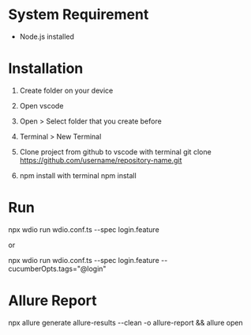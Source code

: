 # System Requirement #
- Node.js installed

# Installation #
1. Create folder on your device

2. Open vscode

3. Open > Select folder that you create before

3. Terminal > New Terminal 

4. Clone project from github to vscode with terminal
git clone https://github.com/username/repository-name.git

5. npm install with terminal
npm install

# Run #
npx wdio run wdio.conf.ts --spec login.feature

or

npx wdio run wdio.conf.ts --spec login.feature --cucumberOpts.tags="@login"

# Allure Report #
npx allure generate allure-results --clean -o allure-report && allure open